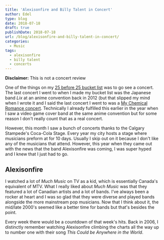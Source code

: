 ```yaml
---
title: 'Alexisonfire and Billy Talent in Concert'
author: Edel
type: blog
date: 2018-07-18
draft: true
publishDate: 2018-07-18
url: /blog/alexisonfire-and-billy-talent-in-concert/
categories:
  - Music
tags:
  - alexisonfire
  - billy talent
  - concerts
---
```


**Disclaimer:** This is not a concert review

One of the things on my [25 before 25 bucket list](http://edelgrace.me/blog/25-before-25/) was to go see a concert. The last concert I went to when I made my bucket list was the Japanese band *Lix* at an anime convention back in 2012 (but that slipped my mind when I wrote it and I said the last concert I went to was a [My Chemical Romance concert](http://edelgrace.me/blog/my-chemical-romance-in-concert/). Technically I already fulfilled this earlier in the year when I saw a video game cover band at the same anime convention but for some reason I don't really count that as a real concert.

However, this month I saw a bunch of concerts thanks to the Calgary Stampede's Coca-Cola Stage. Every year my city hosts a stage where musicians preform at for 10 days. Usually I skip out on it because I don't like any of the musicians that attend. However, this year when they came out with the news that the band Alexisonfire was coming, I was super hyped and I knew that I just had to go.

## Alexisonfire

I watched a lot of *Much Music* on TV as a kid, which is essentially Canada's equivalent of MTV. What I really liked about *Much Music* was that they featured a lot of Canadian artists and a lot of bands. I've always been a rocker at heart and I was so glad that they were diverse and played bands alongside the more mainstream pop musicians. Now that I think about it, the mid/late 2000's seemed like a better time for bands but that's besides the point.

Every week there would be a countdown of that week's hits. Back in 2006, I distinctly remember watching Alexisonfire climbing the charts all the way up to number one with their song *This Could be Anywhere in the World*.